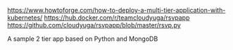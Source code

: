 https://www.howtoforge.com/how-to-deploy-a-multi-tier-application-with-kubernetes/
https://hub.docker.com/r/teamcloudyuga/rsvpapp
https://github.com/cloudyuga/rsvpapp/blob/master/rsvp.py

A sample 2 tier app based on Python and MongoDB
